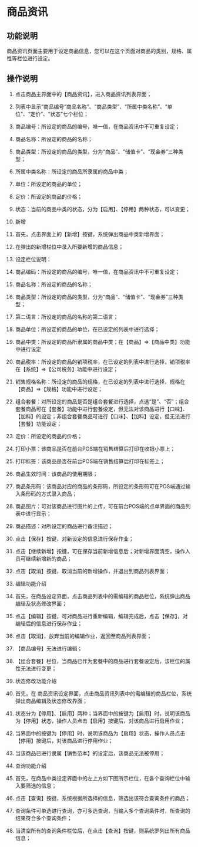 # 商品资讯

## 功能说明

商品资讯页面主要用于设定商品信息，您可以在这个页面对商品的类别，规格、属性等栏位进行设定。

## 操作说明

1.	点击商品主界面中的【商品资讯】，进入商品资讯列表界面；

2.	列表中显示“商品编号“商品名称”、“商品类型”、“所属中类名称”、“单位”、“定价”、“状态”七个栏位；

  1. 商品编号：所设定的商品的编号，唯一值，在商品资讯中不可重复设定；
  2. 商品名称：所设定的商品的名称；
  3. 商品类型：所设定的商品的类型，分为“商品”、“储值卡”、“现金券”三种类型；
  4. 所属中类名称：所设定的商品所隶属的商品中类；
  5. 单位：所设定的商品的单位；
  6. 定价：所设定的商品的价格；
  7. 状态：当前的商品中类的状态，分为【启用】、【停用】两种状态，可以变更；

3. 新增

  1. 首先，点击界面上的【新增】按键，系统弹出商品中类新增界面；
  2. 在弹出的新增栏位中录入所要新增的商品信息；
  3. 设定栏位说明：
  4. 商品编码：所设定的商品的编号，唯一值，在商品资讯中不可重复设定；
  5. 商品名称：所设定的商品的名称；
  6. 商品类型：所设定的商品的类型，分为“商品”、“储值卡”、“现金券”三种类型；
  7. 第二语言：所设定的商品的名称的第二语言；
  8. 商品单位：所设定的商品的单位，在已设定的列表中进行选择；
  9. 商品中类：所设定的商品所隶属的商品中类；在【商品】=>【商品中类】功能中进行设定
  10. 商品税率：所设定的商品的销项税率，在已设定的列表中进行选择，销项税率在【系统】=>【公司税务】功能中进行设定；
  11. 销售规格名称：所设定的商品的规格，在已设定的列表中进行选择，规格在【商品】=>【规格】功能中进行设定；
  12. 组合套餐：对所设定的商品是否是组合套餐进行选择，点选“是”、“否”；组合套餐商品可在【套餐】功能中进行套餐设定，但无法对该商品进行【口味】、【加料】的设定；非组合套餐商品可进行【口味】、【加料】设定，但无法进行【套餐】功能设定；
  13. 定价：所设定的商品的价格；
  14. 打印小票：该商品是否在前台POS端在销售结算后打印在收银小票上；
  15. 打印标签：该商品是否在前台POS端在销售结算后打印在标签上；
  16. 商品生效时间：该商品的使用期限；
  17. 商品条形码：该商品对应的商品的条形码，所设定的条形码可在POS端通过输入条形码的方式录入商品；
  18. 商品图片：可对该商品进行图片的上传，可在前台POS端的点单界面的商品列表中进行显示；
  19. 商品描述：对所设定的商品进行备注描述；
  20. 点击【保存】按键，对新设定的信息进行保存作业；
  21. 点击【继续新增】按键，可在保存当前新增信息后；对新增界面清空，操作人员可继续新增新的商品；
  22. 点击【取消】按键，取消当前的新增操作，并退出到商品列表界面；

4.	编辑功能介绍

  1. 首先，在商品设定界面，点击商品列表中的需编辑的商品栏位，系统弹出商品编辑及状态修改界面；
  2. 点击【编辑】按键，可对商品进行重新编辑，编辑完成后，点击【保存】，对编辑后的信息进行保存作业；
  3. 点击【取消】，放弃当前的编辑作业，返回至商品列表界面；
  4. 【商品编号】无法进行编辑；
  5. 【组合套餐】栏位，当商品已作为套餐中的商品进行套餐设定后，该栏位的属性无法进行变更；

5.	状态修改功能介绍

  1. 首先，在 商品资讯设定界面，点击商品资讯列表中的需编辑的商品栏位，系统弹出商品编辑及状态修改界面；
  2. 状态分为【停用】、【启用】两种；当界面中的按键为【启用】时，说明该商品为【停用】状态，操作人员点击【启用】按键后，对该商品进行启用作业；
  3. 当界面中的按键为【停用】时，说明该商品为【启用】状态，操作人员点击【停用】按键后，对该商品进行停用作业；
  4. 当该商品已进行隶属【销售范本】的设定后，该商品无法被停用；

6.	查询功能介绍

  1. 首先，在商品中类设定界面中的左上方如下图所示栏位，在各个查询栏位中输入要筛选的信息；
  2. 点击【查询】按键，系统根据所选择的信息，筛选出该符合查询条件的商品；
  3. 查询条件可单选进行查询，亦可多选查询，当输入多个查询条件时，所查询的结果符合多个查询条件；
  4. 当清空所有的查询条件栏位后，在点击【查询】按键，则系统罗列出所有商品信息；